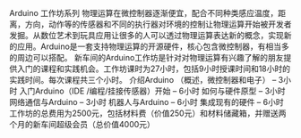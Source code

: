 Arduino 工作坊系列 物理运算在微控制器逐渐便宜，配合不同种类感应温度，距离，方向，动作等的传感器和不同的执行器对环境的控制让物理运算开始被开发者发掘。从数位艺术到玩具应用让很多的人可以透过物理运算表达新的概念，实现新的应用。Arduino是一套支持物理运算的开源硬件，核心包含微控制器，有相当多的周边可以搭配。 新车间的Arduino工作坊是针对对物理运算有兴趣了解的朋友提供入门的课程和实践机会。工作坊课时为27小时，包括9小时授课时间和18小时的实践时间。每次课程共三个小时。 介绍Arduino （概述，微控制器和电子） – 3小时 入门Arduino（IDE /编程/挂接传感器）开始 – 6小时 如何与硬件原型 – 3小时 网络通信与Arduino – 3小时 机器人与Arduino – 6小时 集成现有的硬件 – 6小时 工作坊的总费用为2500元，包括材料费（价值250元）和材料储藏箱，并赠送两个月的新车间超级会员（总价值4000元）